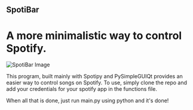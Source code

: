## SpotiBar
# A more minimalistic way to control Spotify.

![SpotiBar Image](https://i.imgur.com/KdGz7hF.png)

This program, built mainly with Spotipy and PySimpleGUIQt provides an easier way to control songs on Spotify.
To use, simply clone the repo and add your credentials for your spotify app in the functions file.

When all that is done, just run main.py using python and it's done!
